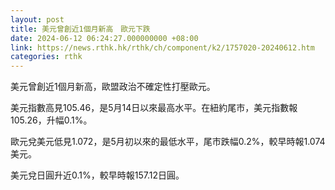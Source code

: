 ```yaml
---
layout: post
title: 美元曾創近1個月新高　歐元下跌
date: 2024-06-12 06:24:27.000000000 +08:00
link: https://news.rthk.hk/rthk/ch/component/k2/1757020-20240612.htm
categories: rthk
---
```


美元曾創近1個月新高，歐盟政治不確定性打壓歐元。

美元指數高見105.46，是5月14日以來最高水平。在紐約尾市，美元指數報105.26，升幅0.1%。

歐元兌美元低見1.072，是5月初以來的最低水平，尾市跌幅0.2%，較早時報1.074美元。

美元兌日圓升近0.1%，較早時報157.12日圓。
